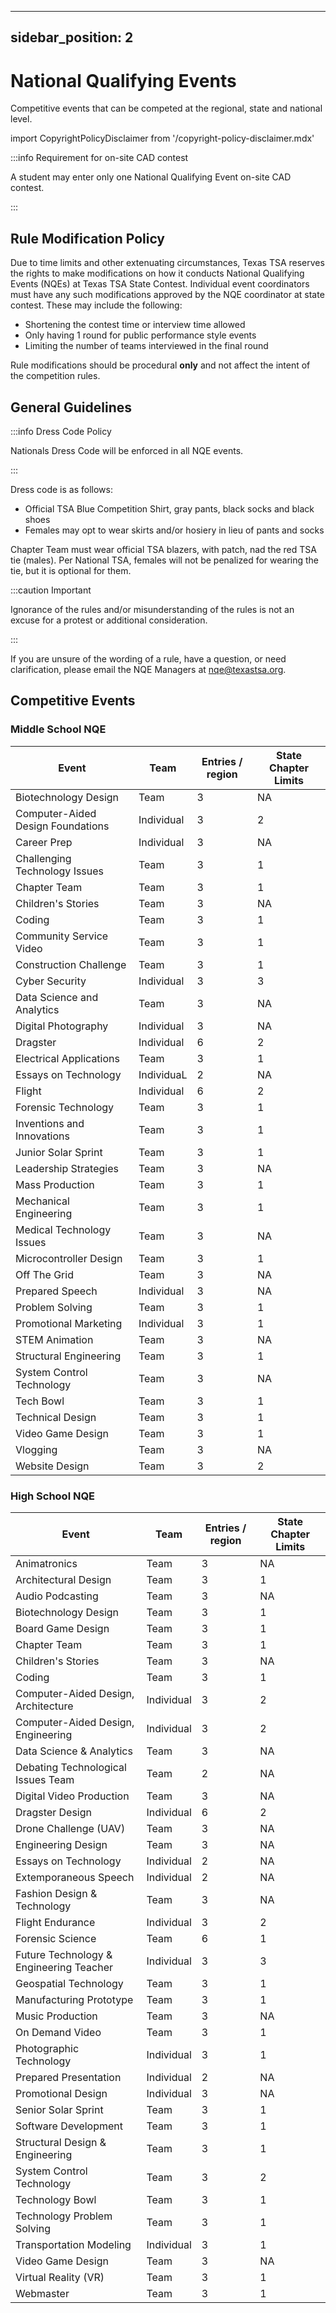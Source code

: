  ---
sidebar_position: 2
---

# National Qualifying Events

Competitive events that can be competed at the regional, state and national level.

import CopyrightPolicyDisclaimer from '/copyright-policy-disclaimer.mdx'

<CopyrightPolicyDisclaimer />

:::info Requirement for on-site CAD contest

A student may enter only one National Qualifying Event on-site CAD contest.

:::

## Rule Modification Policy

Due to time limits and other extenuating circumstances, Texas TSA reserves the rights to make modifications on how it conducts National Qualifying Events (NQEs) at Texas TSA State Contest. Individual event coordinators must have any such modifications approved by the NQE coordinator at state contest. These may include the following:

- Shortening the contest time or interview time allowed
- Only having 1 round for public performance style events
- Limiting the number of teams interviewed in the final round

Rule modifications should be procedural **only** and not affect the intent of the competition rules.

## General Guidelines

:::info Dress Code Policy

Nationals Dress Code will be enforced in all NQE events.

:::

Dress code is as follows:
- Official TSA Blue Competition Shirt, gray pants, black socks and black shoes
- Females may opt to wear skirts and/or hosiery in lieu of pants and socks

Chapter Team must wear official TSA blazers, with patch, nad the red TSA tie (males). Per National TSA, females will not be penalized for wearing the tie, but it is optional for them.

:::caution Important

Ignorance of the rules and/or misunderstanding of the rules is not an excuse for a protest or additional consideration.

:::

If you are unsure of the wording of a rule, have a question, or need clarification, please email the NQE Managers at [nqe@texastsa.org](mailto:nqe@texastsa.org).

## Competitive Events

### Middle School NQE

| Event                             | Team       | Entries / region | State Chapter Limits |
| --------------------------------- | ---------- | ---------------- | -------------------- |
| Biotechnology Design              | Team       | 3                | NA                   |
| Computer-Aided Design Foundations | Individual | 3                | 2                    |
| Career Prep                       | Individual | 3                | NA                   |
| Challenging Technology Issues     | Team       | 3                | 1                    |
| Chapter Team                      | Team       | 3                | 1                    |
| Children's Stories                | Team       | 3                | NA                   |
| Coding                            | Team       | 3                | 1                    |
| Community Service Video           | Team       | 3                | 1                    |
| Construction Challenge            | Team       | 3                | 1                    |
| Cyber Security                    | Individual | 3                | 3                    |
| Data Science and Analytics        | Team       | 3                | NA                   |
| Digital Photography               | Individual | 3                | NA                   |
| Dragster                          | Individual | 6                | 2                    |
| Electrical Applications           | Team       | 3                | 1                    |
| Essays on Technology              | IndividuaL | 2                | NA                   |
| Flight                            | Individual | 6                | 2                    |
| Forensic Technology               | Team       | 3                | 1                    |
| Inventions and Innovations        | Team       | 3                | 1                    |
| Junior Solar Sprint               | Team       | 3                | 1                    |
| Leadership Strategies             | Team       | 3                | NA                   |
| Mass Production                   | Team       | 3                | 1                    |
| Mechanical Engineering            | Team       | 3                | 1                    |
| Medical Technology Issues         | Team       | 3                | NA                   |
| Microcontroller Design            | Team       | 3                | 1                    |
| Off The Grid                      | Team       | 3                | NA                   |
| Prepared Speech                   | Individual | 3                | NA                   |
| Problem Solving                   | Team       | 3                | 1                    |
| Promotional Marketing             | Individual | 3                | 1                    |
| STEM Animation                    | Team       | 3                | NA                   |
| Structural Engineering            | Team       | 3                | 1                    |
| System Control Technology         | Team       | 3                | NA                   |
| Tech Bowl                         | Team       | 3                | 1                    |
| Technical Design                  | Team       | 3                | 1                    |
| Video Game Design                 | Team       | 3                | 1                    |
| Vlogging                          | Team       | 3                | NA                   |
| Website Design                    | Team       | 3                | 2                    |

### High School NQE

| Event                                   | Team       | Entries / region | State Chapter Limits |
| --------------------------------------- | ---------- | ---------------- | -------------------- |
| Animatronics                            | Team       | 3                | NA                   |
| Architectural Design                    | Team       | 3                | 1                    |
| Audio Podcasting                        | Team       | 3                | NA                   |
| Biotechnology Design                    | Team       | 3                | 1                    |
| Board Game Design                       | Team       | 3                | 1                    |
| Chapter Team                            | Team       | 3                | 1                    |
| Children's Stories                      | Team       | 3                | NA                   |
| Coding                                  | Team       | 3                | 1                    |
| Computer-Aided Design, Architecture     | Individual | 3                | 2                    |
| Computer-Aided Design, Engineering      | Individual | 3                | 2                    |
| Data Science & Analytics                | Team       | 3                | NA                   |
| Debating Technological Issues	Team      | Team       | 2                | NA                   |
| Digital Video Production                | Team       | 3                | NA                   |
| Dragster Design                         | Individual | 6                | 2                    |
| Drone Challenge (UAV)                   | Team       | 3                | NA                   |
| Engineering Design                      | Team       | 3                | NA                   |
| Essays on Technology                    | Individual | 2                | NA                   |
| Extemporaneous Speech                   | Individual | 2                | NA                   |
| Fashion Design & Technology             | Team       | 3                | NA                   |
| Flight Endurance                        | Individual | 3                | 2                    |
| Forensic Science                        | Team       | 6                | 1                    |
| Future Technology & Engineering Teacher | Individual | 3                | 3                    |
| Geospatial Technology                   | Team       | 3                | 1                    |
| Manufacturing Prototype                 | Team       | 3                | 1                    |
| Music Production                        | Team       | 3                | NA                   |
| On Demand Video                         | Team       | 3                | 1                    |
| Photographic Technology                 | Individual | 3                | 1                    |
| Prepared Presentation                   | Individual | 2                | NA                   |
| Promotional Design                      | Individual | 3                | NA                   |
| Senior Solar Sprint                     | Team       | 3                | 1                    |
| Software Development                    | Team       | 3                | 1                    |
| Structural Design & Engineering         | Team       | 3                | 1                    |
| System Control Technology               | Team       | 3                | 2                    |
| Technology Bowl                         | Team       | 3                | 1                    |
| Technology Problem Solving              | Team       | 3                | 1                    |
| Transportation Modeling                 | Individual | 3                | 1                    |
| Video Game Design                       | Team       | 3                | NA                   |
| Virtual Reality (VR)                    | Team       | 3                | 1                    |
| Webmaster                               | Team       | 3                | 1                    |


